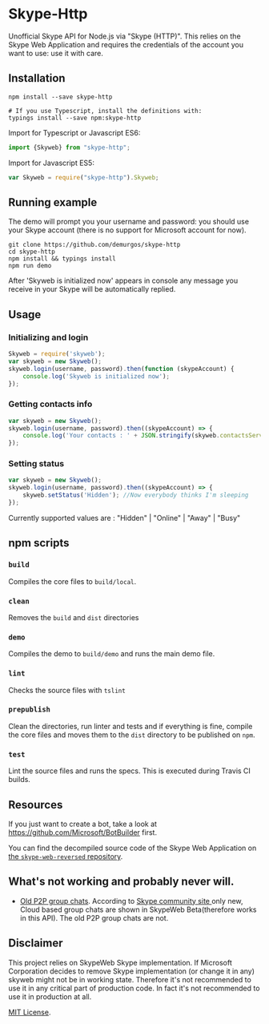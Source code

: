 # Skype-Http

Unofficial Skype API for Node.js via "Skype (HTTP)".
This relies on the Skype Web Application and requires the credentials of the account you want to use: use it with care.

## Installation

````shell
npm install --save skype-http

# If you use Typescript, install the definitions with:
typings install --save npm:skype-http
````

Import for Typescript or Javascript ES6:
````typescript
import {Skyweb} from "skype-http";
````

Import for Javascript ES5:
````js
var Skyweb = require("skype-http").Skyweb;
````

## Running example

The demo will prompt you your username and password: you should use your Skype account (there is no support for Microsoft account for now).

```shell
git clone https://github.com/demurgos/skype-http
cd skype-http
npm install && typings install
npm run demo
```
After 'Skyweb is initialized now' appears in console any message you receive in your Skype will be automatically replied.

## Usage

### Initializing and login
```js
Skyweb = require('skyweb');
var skyweb = new Skyweb();
skyweb.login(username, password).then(function (skypeAccount) {
    console.log('Skyweb is initialized now');
});
```

### Getting contacts info
```js
var skyweb = new Skyweb();
skyweb.login(username, password).then((skypeAccount) => {    
    console.log('Your contacts : ' + JSON.stringify(skyweb.contactsService.contacts, null, 2));
});
```

### Setting status
```js
var skyweb = new Skyweb();
skyweb.login(username, password).then((skypeAccount) => {
    skyweb.setStatus('Hidden'); //Now everybody thinks I'm sleeping
});
```
Currently supported values are : "Hidden" | "Online" | "Away" | "Busy"

## npm scripts

### `build`

Compiles the core files to `build/local`.

### `clean`

Removes the `build` and `dist` directories

### `demo`

Compiles the demo to `build/demo` and runs the main demo file.

### `lint`

Checks the source files with `tslint`

### `prepublish`

Clean the directories, run linter and tests and if everything is fine, compile the core files and moves them to the `dist` directory to be published on `npm`.

### `test`

Lint the source files and runs the specs.
This is executed during Travis CI builds.

## Resources

If you just want to create a bot, take a look at https://github.com/Microsoft/BotBuilder first.

You can find the decompiled source code of the Skype Web Application on [the `skype-web-reversed` repository](https://github.com/demurgos/skype-web-reversed).

## What's not working and probably never will.
* [Old P2P group chats](https://github.com/ShyykoSerhiy/skyweb/issues/6). According to  [Skype community site ](http://community.skype.com/t5/Skype-for-Web-Beta/Group-chats-missing-on-skype-web/td-p/3884218) only new, Cloud based group chats are shown in SkypeWeb Beta(therefore works in this API). The old P2P group chats are not.  

## Disclaimer 
This project relies on SkypeWeb Skype implementation. If Microsoft Corporation decides to remove Skype
implementation (or change it in any) skyweb might not be in working state. Therefore it's not recommended to use it 
in any critical part of production code. In fact it's not recommended to use it in production at all.

[MIT License](https://github.com/demurgos/skype-http/blob/master/LICENSE.md).
